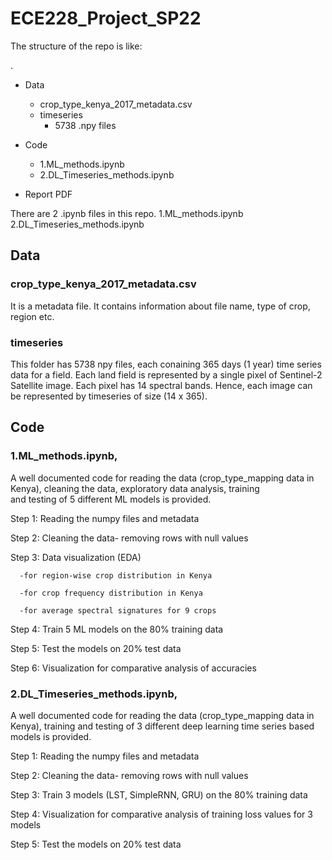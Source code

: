 # ECE228_Project_SP22

The structure of the repo is like:

.
 * Data
   * crop_type_kenya_2017_metadata.csv
   * timeseries
       * 5738 .npy files
 
 * Code
   * 1.ML_methods.ipynb
   * 2.DL_Timeseries_methods.ipynb
 * Report PDF

There are 2 .ipynb files in this repo.
1.ML_methods.ipynb
2.DL_Timeseries_methods.ipynb

## Data
### crop_type_kenya_2017_metadata.csv
It is a metadata file. It contains information about file name,	type of crop, region etc.

### timeseries
This folder has 5738 npy files, each conaining 365 days (1 year) time series data for a field. Each land field is represented by a single
pixel of Sentinel-2 Satellite image. Each pixel has 14 spectral bands. Hence, each image can be represented by timeseries of size (14 x 365).


## Code
### 1.ML_methods.ipynb, 

A well documented code for reading the data (crop_type_mapping data in Kenya), cleaning the data, exploratory data analysis, training \
and testing of 5 different ML models is provided.

Step 1: Reading the numpy files and metadata

Step 2: Cleaning the data- removing rows with null values

Step 3: Data visualization (EDA) 

      -for region-wise crop distribution in Kenya

      -for crop frequency distribution in Kenya

      -for average spectral signatures for 9 crops
        
Step 4: Train 5 ML models on the 80% training data

Step 5: Test the models on 20% test data

Step 6: Visualization for comparative analysis of accuracies

### 2.DL_Timeseries_methods.ipynb, 

A well documented code for reading the data (crop_type_mapping data in Kenya), training and testing of 3 different deep learning time series
based models is provided.

Step 1: Reading the numpy files and metadata

Step 2: Cleaning the data- removing rows with null values
        
Step 3: Train 3 models (LST, SimpleRNN, GRU) on the 80% training data

Step 4: Visualization for comparative analysis of training loss values for 3 models

Step 5: Test the models on 20% test data


